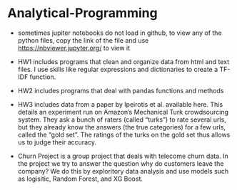 # Analytical-Programming
- sometimes jupiter notebooks do not load in github, to view any of the python files, copy the link of the file and use https://nbviewer.jupyter.org/ to view it

- HW1 includes programs that clean and organize data from html and text files. I use skills like regular expressions and dictionaries to create a TF-IDF function.

- HW2 includes programs that deal with pandas functions and methods

- HW3 includes data from a paper by Ipeirotis et al. available here. This details an experiment run on Amazon’s Mechanical Turk crowdsourcing system. They ask a bunch of raters (called “turks”) to rate several urls, but they already know the answers (the true categories) for a few urls, called the “gold set”. The ratings of the turks on the gold set thus allows us to judge their accuracy.

- Churn Project is a group project that deals with telecome churn data. In the project we try to answer the question why do customers leave the company? We do this by exploritory data analysis and use models such as logisitic, Random Forest, and XG Boost. 
